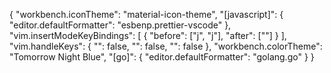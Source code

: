 {
  "workbench.iconTheme": "material-icon-theme",
  "[javascript]": {
    "editor.defaultFormatter": "esbenp.prettier-vscode"
  },
  "vim.insertModeKeyBindings": [
    {
      "before": ["j", "j"],
      "after": ["<Esc>"]
    }
  ],
  "vim.handleKeys": {
    "<C-c>": false,
    "<C-v>": false,
    "<C-x>": false
  },
  "workbench.colorTheme": "Tomorrow Night Blue",
  "[go]": {
    "editor.defaultFormatter": "golang.go"
  }
}
